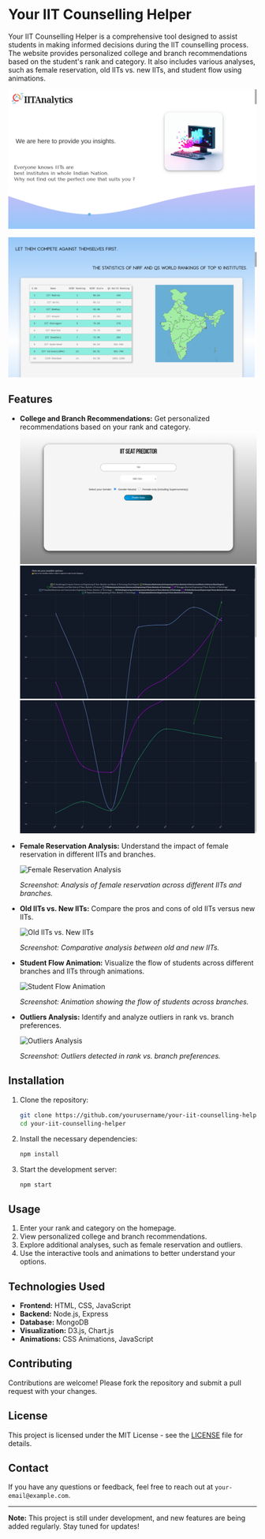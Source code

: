 # Your IIT Counselling Helper

Your IIT Counselling Helper is a comprehensive tool designed to assist students in making informed decisions during the IIT counselling process. The website provides personalized college and branch recommendations based on the student's rank and category. It also includes various analyses, such as female reservation, old IITs vs. new IITs, and student flow using animations.

![home](images/home.png)

![map](images/map.png)

## Features

- **College and Branch Recommendations:** Get personalized recommendations based on your rank and category.
  ![prediction](images/predict_search.png)
  ![analysis1](images/an1.png)
  ![analysis2](images/an2.png)
- **Female Reservation Analysis:** Understand the impact of female reservation in different IITs and branches.
  
  ![Female Reservation Analysis](screenshots/female_reservation_analysis.png)
  
  _Screenshot: Analysis of female reservation across different IITs and branches._

- **Old IITs vs. New IITs:** Compare the pros and cons of old IITs versus new IITs.
  
  ![Old IITs vs. New IITs](screenshots/old_vs_new_iits.png)
  
  _Screenshot: Comparative analysis between old and new IITs._

- **Student Flow Animation:** Visualize the flow of students across different branches and IITs through animations.
  
  ![Student Flow Animation](screenshots/student_flow_animation.png)
  
  _Screenshot: Animation showing the flow of students across branches._

- **Outliers Analysis:** Identify and analyze outliers in rank vs. branch preferences.
  
  ![Outliers Analysis](screenshots/outliers_analysis.png)
  
  _Screenshot: Outliers detected in rank vs. branch preferences._

## Installation

1. Clone the repository:
    ```bash
    git clone https://github.com/yourusername/your-iit-counselling-helper.git
    cd your-iit-counselling-helper
    ```

2. Install the necessary dependencies:
    ```bash
    npm install
    ```

3. Start the development server:
    ```bash
    npm start
    ```

## Usage

1. Enter your rank and category on the homepage.
2. View personalized college and branch recommendations.
3. Explore additional analyses, such as female reservation and outliers.
4. Use the interactive tools and animations to better understand your options.

## Technologies Used

- **Frontend:** HTML, CSS, JavaScript
- **Backend:** Node.js, Express
- **Database:** MongoDB
- **Visualization:** D3.js, Chart.js
- **Animations:** CSS Animations, JavaScript

## Contributing

Contributions are welcome! Please fork the repository and submit a pull request with your changes.

## License

This project is licensed under the MIT License - see the [LICENSE](LICENSE) file for details.

## Contact

If you have any questions or feedback, feel free to reach out at `your-email@example.com`.

---

**Note:** This project is still under development, and new features are being added regularly. Stay tuned for updates!
